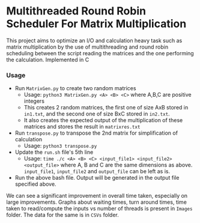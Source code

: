 # Multithreaded Round Robin Scheduler For Matrix Multiplication

This project aims to optimize an I/O and calculation heavy task such as matrix multiplication by the use of multithreading and round robin scheduling between the script reading the matrices and the one performing the calculation. Implemented in C

### Usage

 - Run `MatrixGen.py` to create two random matrices
	 - Usage: `python3 MatrixGen.py <A> <B> <C>` where A,B,C are positive integers
	 - This creates 2 random matrices, the first one of size AxB stored in `in1.txt`, and the second one of size BxC stored in `in2.txt`.
	 - It also creates the expected output of the multiplication of these matrices and stores the result in `matrixres.txt`
 - Run `transpose.py` to transpose the 2nd matrix for simplification of calculation
	 - Usage: `python3 transpose.py`
 - Update the `run.sh` file's 5th line
	 - Usage: `time ./c <A> <B> <C> <input_file1> <input_file2> <output_file>` where A, B and C are the same dimensions as above. `input_file1`, `input_file2` and `output_file` can be left as is.
 - Run the above bash file. Output will be generated in the output file specified above.


We can see a significant improvement in overall time taken, especially on large improvements. Graphs about waiting times, turn around times, time taken to read/compute the inputs vs number of threads is present in `Images` folder. The data for the same is in `CSVs` folder.
